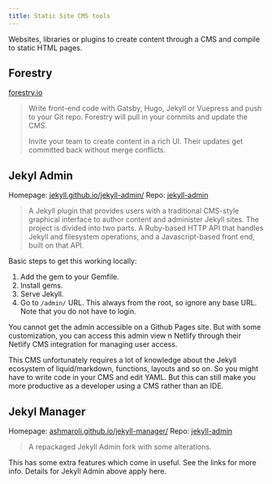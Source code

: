 ```yaml
---
title: Static Site CMS tools
---
```


Websites, libraries or plugins to create content through a CMS and compile to static HTML pages.

## Forestry

[forestry.io](https://forestry.io)

> Write front-end code with Gatsby, Hugo, Jekyll or Vuepress and push to your Git repo. Forestry will pull in your commits and update the CMS.
> 
> Invite your team to create content in a rich UI. Their updates get committed back without merge conflicts.


## Jekyl Admin

Homepage: [jekyll.github.io/jekyll-admin/](https://jekyll.github.io/jekyll-admin/)
Repo: [jekyll-admin](https://github.com/jekyll/jekyll-admin)

> A Jekyll plugin that provides users with a traditional CMS-style graphical interface to author content and administer Jekyll sites. The project is divided into two parts. A Ruby-based HTTP API that handles Jekyll and filesystem operations, and a Javascript-based front end, built on that API.

Basic steps to get this working locally:

1. Add the gem to your Gemfile.
2. Install gems.
3. Serve Jekyll.
4. Go to `/admin/` URL. This always from the root, so ignore any base URL. Note that you do not have to login.

You cannot get the admin accessible on a Github Pages site. But with some customization, you can access this admin view n Netlify through their Netlify CMS integration for managing user access.

This CMS unfortunately requires a lot of knowledge about the Jekyll ecosystem of liquid/markdown,  functions, layouts and so on. So you might have to write code in your CMS and edit YAML. But this can still make you more productive as a developer using a CMS rather than an IDE.

## Jekyl Manager

Homepage: [ashmaroli.github.io/jekyll-manager/](https://ashmaroli.github.io/jekyll-manager/)
Repo: [jekyll-admin](https://github.com/jekyll/jekyll-manager)

> A repackaged Jekyll Admin fork with some alterations.

This has some extra features which come in useful. See the links for more info. Details for Jekyll Admin above apply here.